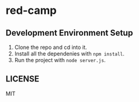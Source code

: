 red-camp
========


## Development Environment Setup

  1. Clone the repo and cd into it.
  2. Install all the dependenies with `npm install`.
  3. Run the project with `node server.js`.


## LICENSE

MIT

